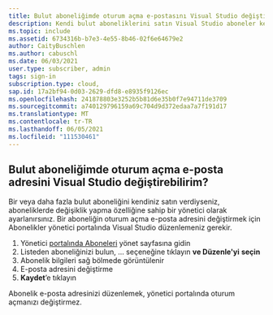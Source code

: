 ```yaml
---
title: Bulut aboneliğimde oturum açma e-postasını Visual Studio değiştirebilirim?
description: Kendi bulut aboneliklerini satın Visual Studio aboneler kendi oturum açma e-posta adreslerini değiştirebilir
ms.topic: include
ms.assetid: 6734316b-b7e3-4e55-8b46-02f6e64679e2
author: CaityBuschlen
ms.author: cabuschl
ms.date: 06/03/2021
user.type: subscriber, admin
tags: sign-in
subscription.type: cloud,
sap.id: 17a2bf94-0d03-2629-dfd8-e8935f9126ec
ms.openlocfilehash: 241878803e3252b5b81d6e35b0f7e94711de3709
ms.sourcegitcommit: a740129796159a69c704d9d372edaa7a7f191d17
ms.translationtype: MT
ms.contentlocale: tr-TR
ms.lasthandoff: 06/05/2021
ms.locfileid: "111530461"
---
```

## <a name="how-can-i-change-the-sign-in-email-address-on-my-visual-studio-cloud-subscription"></a>Bulut aboneliğimde oturum açma e-posta adresini Visual Studio değiştirebilirim?

Bir veya daha fazla bulut aboneliğini kendiniz satın verdiyseniz, aboneliklerde değişiklik yapma özelliğine sahip bir yönetici olarak ayarlanırsınız. Bir aboneliğin oturum açma e-posta adresini değiştirmek için Abonelikler yönetici portalında Visual Studio düzenlemeniz gerekir.

1. Yönetici [portalında Aboneleri](https://manage.visualstudio.com/subscribers) yönet sayfasına gidin
2. Listeden aboneliğinizi bulun, ... seçeneğine tıklayın **ve Düzenle'yi** **seçin**
3. Abonelik bilgileri sağ bölmede görüntülenir
4. E-posta adresini değiştirme 
5. **Kaydet**’e tıklayın

Abonelik e-posta adresinizi düzenlemek, yönetici portalında oturum açmanızı değiştirmez.